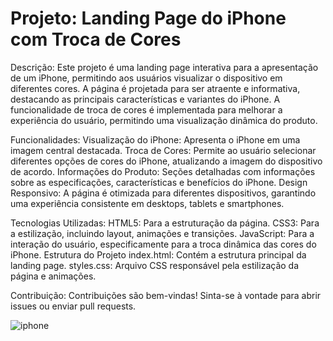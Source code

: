 <h1>Projeto: Landing Page do iPhone com Troca de Cores</h1>

Descrição:
Este projeto é uma landing page interativa para a apresentação de um iPhone, permitindo aos usuários visualizar o dispositivo em diferentes cores. A página é projetada para ser atraente e informativa, destacando as principais características e variantes do iPhone. A funcionalidade de troca de cores é implementada para melhorar a experiência do usuário, permitindo uma visualização dinâmica do produto.

Funcionalidades:
Visualização do iPhone: Apresenta o iPhone em uma imagem central destacada.
Troca de Cores: Permite ao usuário selecionar diferentes opções de cores do iPhone, atualizando a imagem do dispositivo de acordo.
Informações do Produto: Seções detalhadas com informações sobre as especificações, características e benefícios do iPhone.
Design Responsivo: A página é otimizada para diferentes dispositivos, garantindo uma experiência consistente em desktops, tablets e smartphones.

Tecnologias Utilizadas:
HTML5: Para a estruturação da página.
CSS3: Para a estilização, incluindo layout, animações e transições.
JavaScript: Para a interação do usuário, especificamente para a troca dinâmica das cores do iPhone.
Estrutura do Projeto
index.html: Contém a estrutura principal da landing page.
styles.css: Arquivo CSS responsável pela estilização da página e animações.


Contribuição:
Contribuições são bem-vindas! Sinta-se à vontade para abrir issues ou enviar pull requests.

![iphone](https://github.com/xndresa/iphone/assets/141786353/9241147d-0196-4bcc-b4a8-3ad66de8a03e)
